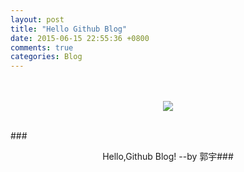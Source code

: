 ```yaml
---
layout: post
title: "Hello Github Blog"
date: 2015-06-15 22:55:36 +0800
comments: true
categories: Blog
---
```

<br>
</br>
<div align="center">
<img src="http://b379.photo.store.qq.com/psb?/f9c031ac-f51a-43fb-8e4c-3a85ad531681/zO21xv5ktPWdkLoaAjnlm5Dfx*HZ1f534kC9XC1Qhls!/b/dNSK8eG0NQAA&bo=IAMrBMADAAUFCOE!&rf=viewer_4" />
<br>
</br>
</div>

###<center>Hello,Github Blog! --by 郭宇###




